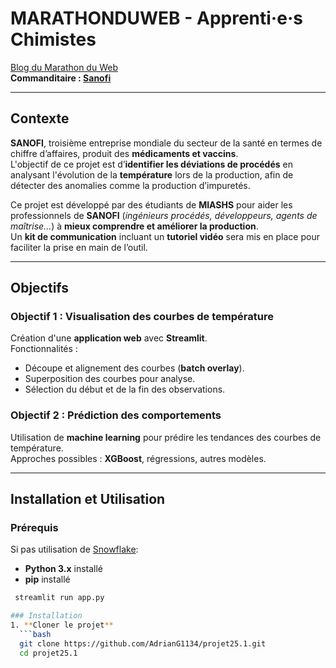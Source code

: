 # MARATHONDUWEB - Apprenti·e·s Chimistes
[ Blog du Marathon du Web](https://www.marathonduweb.fr/blog/2025-11/apprenti-e-s-chimistes-32)  
**Commanditaire : [Sanofi](https://www.sanofi.com/fr)**  

---

## Contexte  
**SANOFI**, troisième entreprise mondiale du secteur de la santé en termes de chiffre d’affaires, produit des **médicaments et vaccins**.  
L'objectif de ce projet est d’**identifier les déviations de procédés** en analysant l'évolution de la **température** lors de la production, afin de détecter des anomalies comme la production d’impuretés.  

Ce projet est développé par des étudiants de **MIASHS** pour aider les professionnels de **SANOFI** (*ingénieurs procédés, développeurs, agents de maîtrise...*) à **mieux comprendre et améliorer la production**.  
Un **kit de communication** incluant un **tutoriel vidéo** sera mis en place pour faciliter la prise en main de l’outil.  

---

##  Objectifs  
###  Objectif 1 : Visualisation des courbes de température  
 Création d'une **application web** avec **Streamlit**.  
 Fonctionnalités :  
  - Découpe et alignement des courbes (**batch overlay**).  
  - Superposition des courbes pour analyse.  
  - Sélection du début et de la fin des observations.  

### Objectif 2 : Prédiction des comportements  
Utilisation de **machine learning** pour prédire les tendances des courbes de température.  
Approches possibles : **XGBoost**, régressions, autres modèles.  

---

## Installation et Utilisation  
### Prérequis  
Si pas utilisation de [Snowflake](https://www.snowflake.com/fr/):
- **Python 3.x** installé  
- **pip** installé  
 ```bash
  streamlit run app.py

### Installation  
1. **Cloner le projet**  
   ```bash
   git clone https://github.com/AdrianG1134/projet25.1.git
   cd projet25.1
